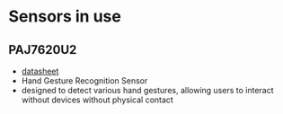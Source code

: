 # Sensors in use

## PAJ7620U2
- [datasheet](../datasheets/PAJ7620U2.PDF)
- Hand Gesture Recognition Sensor 
- designed to detect various hand gestures, allowing users to interact without 
  devices without physical contact


